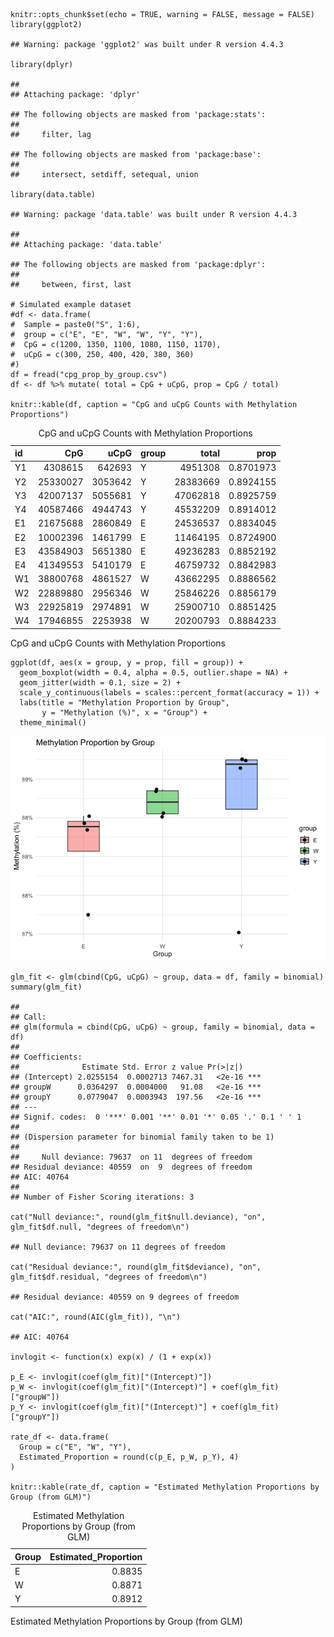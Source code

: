     knitr::opts_chunk$set(echo = TRUE, warning = FALSE, message = FALSE)
    library(ggplot2)

    ## Warning: package 'ggplot2' was built under R version 4.4.3

    library(dplyr)

    ## 
    ## Attaching package: 'dplyr'

    ## The following objects are masked from 'package:stats':
    ## 
    ##     filter, lag

    ## The following objects are masked from 'package:base':
    ## 
    ##     intersect, setdiff, setequal, union

    library(data.table)

    ## Warning: package 'data.table' was built under R version 4.4.3

    ## 
    ## Attaching package: 'data.table'

    ## The following objects are masked from 'package:dplyr':
    ## 
    ##     between, first, last

    # Simulated example dataset
    #df <- data.frame(
    #  Sample = paste0("S", 1:6),
    #  group = c("E", "E", "W", "W", "Y", "Y"),
    #  CpG = c(1200, 1350, 1100, 1080, 1150, 1170),
    #  uCpG = c(300, 250, 400, 420, 380, 360)
    #)
    df = fread("cpg_prop_by_group.csv")
    df <- df %>% mutate( total = CpG + uCpG, prop = CpG / total)

    knitr::kable(df, caption = "CpG and uCpG Counts with Methylation Proportions")

<table>
<caption>CpG and uCpG Counts with Methylation Proportions</caption>
<thead>
<tr class="header">
<th style="text-align: left;">id</th>
<th style="text-align: right;">CpG</th>
<th style="text-align: right;">uCpG</th>
<th style="text-align: left;">group</th>
<th style="text-align: right;">total</th>
<th style="text-align: right;">prop</th>
</tr>
</thead>
<tbody>
<tr class="odd">
<td style="text-align: left;">Y1</td>
<td style="text-align: right;">4308615</td>
<td style="text-align: right;">642693</td>
<td style="text-align: left;">Y</td>
<td style="text-align: right;">4951308</td>
<td style="text-align: right;">0.8701973</td>
</tr>
<tr class="even">
<td style="text-align: left;">Y2</td>
<td style="text-align: right;">25330027</td>
<td style="text-align: right;">3053642</td>
<td style="text-align: left;">Y</td>
<td style="text-align: right;">28383669</td>
<td style="text-align: right;">0.8924155</td>
</tr>
<tr class="odd">
<td style="text-align: left;">Y3</td>
<td style="text-align: right;">42007137</td>
<td style="text-align: right;">5055681</td>
<td style="text-align: left;">Y</td>
<td style="text-align: right;">47062818</td>
<td style="text-align: right;">0.8925759</td>
</tr>
<tr class="even">
<td style="text-align: left;">Y4</td>
<td style="text-align: right;">40587466</td>
<td style="text-align: right;">4944743</td>
<td style="text-align: left;">Y</td>
<td style="text-align: right;">45532209</td>
<td style="text-align: right;">0.8914012</td>
</tr>
<tr class="odd">
<td style="text-align: left;">E1</td>
<td style="text-align: right;">21675688</td>
<td style="text-align: right;">2860849</td>
<td style="text-align: left;">E</td>
<td style="text-align: right;">24536537</td>
<td style="text-align: right;">0.8834045</td>
</tr>
<tr class="even">
<td style="text-align: left;">E2</td>
<td style="text-align: right;">10002396</td>
<td style="text-align: right;">1461799</td>
<td style="text-align: left;">E</td>
<td style="text-align: right;">11464195</td>
<td style="text-align: right;">0.8724900</td>
</tr>
<tr class="odd">
<td style="text-align: left;">E3</td>
<td style="text-align: right;">43584903</td>
<td style="text-align: right;">5651380</td>
<td style="text-align: left;">E</td>
<td style="text-align: right;">49236283</td>
<td style="text-align: right;">0.8852192</td>
</tr>
<tr class="even">
<td style="text-align: left;">E4</td>
<td style="text-align: right;">41349553</td>
<td style="text-align: right;">5410179</td>
<td style="text-align: left;">E</td>
<td style="text-align: right;">46759732</td>
<td style="text-align: right;">0.8842983</td>
</tr>
<tr class="odd">
<td style="text-align: left;">W1</td>
<td style="text-align: right;">38800768</td>
<td style="text-align: right;">4861527</td>
<td style="text-align: left;">W</td>
<td style="text-align: right;">43662295</td>
<td style="text-align: right;">0.8886562</td>
</tr>
<tr class="even">
<td style="text-align: left;">W2</td>
<td style="text-align: right;">22889880</td>
<td style="text-align: right;">2956346</td>
<td style="text-align: left;">W</td>
<td style="text-align: right;">25846226</td>
<td style="text-align: right;">0.8856179</td>
</tr>
<tr class="odd">
<td style="text-align: left;">W3</td>
<td style="text-align: right;">22925819</td>
<td style="text-align: right;">2974891</td>
<td style="text-align: left;">W</td>
<td style="text-align: right;">25900710</td>
<td style="text-align: right;">0.8851425</td>
</tr>
<tr class="even">
<td style="text-align: left;">W4</td>
<td style="text-align: right;">17946855</td>
<td style="text-align: right;">2253938</td>
<td style="text-align: left;">W</td>
<td style="text-align: right;">20200793</td>
<td style="text-align: right;">0.8884233</td>
</tr>
</tbody>
</table>

CpG and uCpG Counts with Methylation Proportions

    ggplot(df, aes(x = group, y = prop, fill = group)) +
      geom_boxplot(width = 0.4, alpha = 0.5, outlier.shape = NA) +
      geom_jitter(width = 0.1, size = 2) +
      scale_y_continuous(labels = scales::percent_format(accuracy = 1)) +
      labs(title = "Methylation Proportion by Group",
           y = "Methylation (%)", x = "Group") +
      theme_minimal()

![](README_files/figure-markdown_strict/setup-1.png)

    glm_fit <- glm(cbind(CpG, uCpG) ~ group, data = df, family = binomial)
    summary(glm_fit)

    ## 
    ## Call:
    ## glm(formula = cbind(CpG, uCpG) ~ group, family = binomial, data = df)
    ## 
    ## Coefficients:
    ##              Estimate Std. Error z value Pr(>|z|)    
    ## (Intercept) 2.0255154  0.0002713 7467.31   <2e-16 ***
    ## groupW      0.0364297  0.0004000   91.08   <2e-16 ***
    ## groupY      0.0779047  0.0003943  197.56   <2e-16 ***
    ## ---
    ## Signif. codes:  0 '***' 0.001 '**' 0.01 '*' 0.05 '.' 0.1 ' ' 1
    ## 
    ## (Dispersion parameter for binomial family taken to be 1)
    ## 
    ##     Null deviance: 79637  on 11  degrees of freedom
    ## Residual deviance: 40559  on  9  degrees of freedom
    ## AIC: 40764
    ## 
    ## Number of Fisher Scoring iterations: 3

    cat("Null deviance:", round(glm_fit$null.deviance), "on", glm_fit$df.null, "degrees of freedom\n")

    ## Null deviance: 79637 on 11 degrees of freedom

    cat("Residual deviance:", round(glm_fit$deviance), "on", glm_fit$df.residual, "degrees of freedom\n")

    ## Residual deviance: 40559 on 9 degrees of freedom

    cat("AIC:", round(AIC(glm_fit)), "\n")

    ## AIC: 40764

    invlogit <- function(x) exp(x) / (1 + exp(x))

    p_E <- invlogit(coef(glm_fit)["(Intercept)"])
    p_W <- invlogit(coef(glm_fit)["(Intercept)"] + coef(glm_fit)["groupW"])
    p_Y <- invlogit(coef(glm_fit)["(Intercept)"] + coef(glm_fit)["groupY"])

    rate_df <- data.frame(
      Group = c("E", "W", "Y"),
      Estimated_Proportion = round(c(p_E, p_W, p_Y), 4)
    )

    knitr::kable(rate_df, caption = "Estimated Methylation Proportions by Group (from GLM)")

<table>
<caption>Estimated Methylation Proportions by Group (from GLM)</caption>
<thead>
<tr class="header">
<th style="text-align: left;">Group</th>
<th style="text-align: right;">Estimated_Proportion</th>
</tr>
</thead>
<tbody>
<tr class="odd">
<td style="text-align: left;">E</td>
<td style="text-align: right;">0.8835</td>
</tr>
<tr class="even">
<td style="text-align: left;">W</td>
<td style="text-align: right;">0.8871</td>
</tr>
<tr class="odd">
<td style="text-align: left;">Y</td>
<td style="text-align: right;">0.8912</td>
</tr>
</tbody>
</table>

Estimated Methylation Proportions by Group (from GLM)
